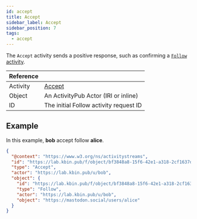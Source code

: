 ```yaml
---
id: accept
title: Accept
sidebar_label: Accept
sidebar_position: 7
tags:
  - accept
---
```


The `Accept` activity sends a positive response, such as confirming a [`Follow` activity](follow).

| Reference |                                                                    |
| --------- | ------------------------------------------------------------------ |
| Activity  | [Accept](https://www.w3.org/TR/activitypub/#accept-activity-inbox) |
| Object    | An ActivityPub Actor (IRI or inline)                               |
| ID        | The initial Follow activity request ID                             |

## Example

In this example, **bob** accept follow **alice**.

```json
{
  "@context": "https://www.w3.org/ns/activitystreams",
  "id": "https://lab.kbin.pub/f/object/bf3848a8-15f6-42e1-a318-2cf1637d6814/accept",
  "type": "Accept",
  "actor": "https://lab.kbin.pub/u/bob",
  "object": {
    "id": "https://lab.kbin.pub/f/object/bf3848a8-15f6-42e1-a318-2cf1637d6814/accept",
    "type": "Follow",
    "actor": "https://lab.kbin.pub/u/bob",
    "object": "https://mastodon.social/users/alice"
  }
}
```
